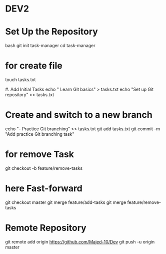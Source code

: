 # DEV2

# Set Up the Repository
bash
git init task-manager
cd task-manager

# for create file 
touch tasks.txt

#. Add Initial Tasks
echo " Learn Git basics" > tasks.txt
echo "Set up Git repository" >> tasks.txt

# Create and switch to a new branch

echo "- Practice Git branching" >> tasks.txt
git add tasks.txt
git commit -m "Add practice Git branching task"


# for remove Task

git checkout -b feature/remove-tasks

# here Fast-forward
git checkout master
git merge feature/add-tasks
git merge feature/remove-tasks


# Remote Repository

git remote add origin https://github.com/Majed-10/Dev
git push -u origin master
